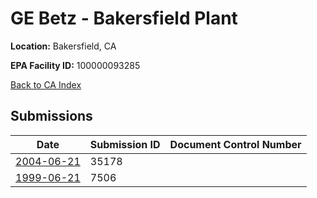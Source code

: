# GE Betz - Bakersfield Plant

**Location:** Bakersfield, CA

**EPA Facility ID:** 100000093285

[Back to CA Index](../../index.md)

## Submissions

| Date | Submission ID | Document Control Number |
|------|--------------|-------------------------|
| [2004-06-21](submissions/35178.md) | 35178 |  |
| [1999-06-21](submissions/7506.md) | 7506 |  |
